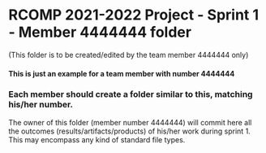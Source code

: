 RCOMP 2021-2022 Project - Sprint 1 - Member 4444444 folder
===========================================
(This folder is to be created/edited by the team member 4444444 only)

#### This is just an example for a team member with number 4444444 ####
### Each member should create a folder similar to this, matching his/her number. ###
The owner of this folder (member number 4444444) will commit here all the outcomes (results/artifacts/products)		       of his/her work during sprint 1. This may encompass any kind of standard file types.
